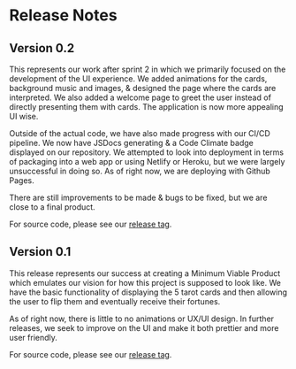 # Release Notes

## Version 0.2

This represents our work after sprint 2 in which we primarily focused on the development of the UI experience. We added animations for the cards, background music and images, & designed the page where the cards are interpreted. We also added a welcome page to greet the user instead of directly presenting them with cards. The application is now more appealing UI wise.

Outside of the actual code, we have also made progress with our CI/CD pipeline. We now have JSDocs generating & a Code Climate badge displayed on our repository. We attempted to look into deployment in terms of packaging into a web app or using Netlify or Heroku, but we were largely unsuccessful in doing so. As of right now, we are deploying with Github Pages.

There are still improvements to be made & bugs to be fixed, but we are close to a final product.

For source code, please see our [release tag](https://github.com/cse110-sp23-group25/tarot-cards/releases/tag/v0.2.0).

## Version 0.1

This release represents our success at creating a Minimum Viable Product which emulates our vision for how this project is supposed to look like. We have the basic functionality of displaying the 5 tarot cards and then allowing the user to flip them and eventually receive their fortunes.

As of right now, there is little to no animations or UX/UI design. In further releases, we seek to improve on the UI and make it both prettier and more user friendly.

For source code, please see our [release tag](https://github.com/cse110-sp23-group25/tarot-cards/releases/tag/Beta).